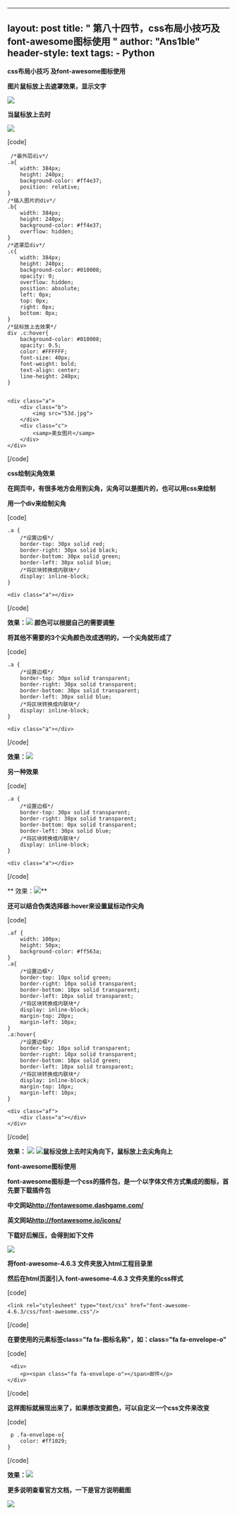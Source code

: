 
---
layout: post
title: " 第八十四节，css布局小技巧及font-awesome图标使用 "
author: "Ans1ble"
header-style: text
tags:
      - Python
---


**css布局小技巧** **及font-awesome图标使用**

**图片鼠标放上去遮罩效果，显示文字**

**![](https://images2015.cnblogs.com/blog/955761/201610/955761-20161022184124513-1869862025.png)**

**当鼠标放上去时**

**![](https://images2015.cnblogs.com/blog/955761/201610/955761-20161022184232295-1233371015.png)**

[code]

     /*最外层div*/
    .a{
        width: 384px;
        height: 240px;
        background-color: #ff4e37;
        position: relative;
    }
    /*插入图片的div*/
    .b{
        width: 384px;
        height: 240px;
        background-color: #ff4e37;
        overflow: hidden;
    }
    /*遮罩层div*/
    .c{
        width: 384px;
        height: 240px;
        background-color: #010008;
        opacity: 0;
        overflow: hidden;
        position: absolute;
        left: 0px;
        top: 0px;
        right: 0px;
        bottom: 0px;
    }
    /*鼠标放上去效果*/
    div .c:hover{
        background-color: #010008;
        opacity: 0.5;
        color: #FFFFFF;
        font-size: 40px;
        font-weight: bold;
        text-align: center;
        line-height: 240px;
    }
    
    
    <div class="a">
        <div class="b">
            <img src="53d.jpg">
        </div>
        <div class="c">
            <samp>美女图片</samp>
        </div>
    </div>
[/code]



**css绘制尖角效果**

**在网页中，有很多地方会用到尖角，尖角可以是图片的，也可以用css来绘制**

**用一个div来绘制尖角**

[code]

    .a {
        /*设置边框*/
        border-top: 30px solid red;
        border-right: 30px solid black;
        border-bottom: 30px solid green;
        border-left: 30px solid blue;
        /*将区块转换成内联块*/
        display: inline-block;
    }
    
    <div class="a"></div>
[/code]

**效果：![](https://images2015.cnblogs.com/blog/955761/201610/955761-20161022193512685-1281803225.png)
**颜色可以根据自己的需要调整****



****将其他不需要的3个尖角颜色改成透明的，一个尖角就形成了****

[code]

    .a {
        /*设置边框*/
        border-top: 30px solid transparent;
        border-right: 30px solid transparent;
        border-bottom: 30px solid transparent;
        border-left: 30px solid blue;
        /*将区块转换成内联块*/
        display: inline-block;
    }
    
    <div class="a"></div>
[/code]

**效果：**![](https://images2015.cnblogs.com/blog/955761/201610/955761-20161022194214279-1776158352.png)



**另一种效果**

[code]

    .a {
        /*设置边框*/
        border-top: 30px solid transparent;
        border-right: 30px solid transparent;
        border-bottom: 0px solid transparent;
        border-left: 30px solid blue;
        /*将区块转换成内联块*/
        display: inline-block;
    }
    
    <div class="a"></div>
[/code]

**
效果：![](https://images2015.cnblogs.com/blog/955761/201610/955761-20161022194659670-1190027589.png)**





**还可以结合伪类选择器:hover来设置鼠标动作尖角**

[code]

    .af {
        width: 100px;
        height: 50px;
        background-color: #ff563a;
    }
    .a{
        /*设置边框*/
        border-top: 10px solid green;
        border-right: 10px solid transparent;
        border-bottom: 10px solid transparent;
        border-left: 10px solid transparent;
        /*将区块转换成内联块*/
        display: inline-block;
        margin-top: 20px;
        margin-left: 10px;
    }
    .a:hover{
        /*设置边框*/
        border-top: 10px solid transparent;
        border-right: 10px solid transparent;
        border-bottom: 10px solid green;
        border-left: 10px solid transparent;
        /*将区块转换成内联块*/
        display: inline-block;
        margin-top: 10px;
        margin-left: 10px;
    }
    
    <div class="af">
        <div class="a"></div>
    </div>
[/code]

**效果：
**![](https://images2015.cnblogs.com/blog/955761/201610/955761-20161022202633138-193854041.png)
**![](https://images2015.cnblogs.com/blog/955761/201610/955761-20161022202646045-367888000.png)鼠标没放上去时尖角向下，鼠标放上去尖角向上******





**font-awesome图标使用**

****font-awesome图标是一个css的插件包，是一个以字体文件方式集成的图标，首先要下载插件包****

****中文网站<http://fontawesome.dashgame.com/>****

****英文网站<http://fontawesome.io/icons/>****

****下载好后解压，会得到如下文件****

****![](https://images2015.cnblogs.com/blog/955761/201610/955761-20161023075445982-1411257269.png)****



**将font-awesome-4.6.3  文件夹放入html工程目录里**

**然后在html页面引入 **font-awesome-4.6.3  文件夹里的css样式****

[code]

    <link rel="stylesheet" type="text/css" href="font-awesome-4.6.3/css/font-awesome.css"/>
[/code]

**在要使用的元素标签class="fa fa-图标名称"，如：class="fa fa-envelope-o"**

[code]

     <div>
        <p><span class="fa fa-envelope-o"></span>邮件</p>
    </div>
[/code]

**这样图标就展现出来了，如果想改变颜色，可以自定义一个css文件来改变**

[code]

     p .fa-envelope-o{
        color: #ff1029;
    }
[/code]

**效果：![](https://images2015.cnblogs.com/blog/955761/201610/955761-20161023092839795-949697657.png)**



**更多说明查看官方文档，一下是官方说明截图**

**![](https://images2015.cnblogs.com/blog/955761/201610/955761-20161023093624967-814633104.png)**


